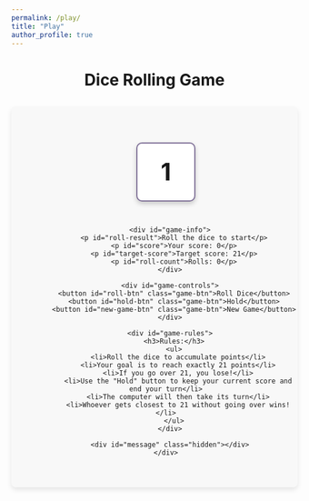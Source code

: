 ```yaml
---
permalink: /play/
title: "Play"
author_profile: true
---
```


<div class="play-container">
  <h1>Dice Rolling Game</h1>
  
  <div class="game-wrapper">
    <div id="dice-game">
      <div id="dice-container">
        <div id="dice">
          <span id="dice-value">1</span>
        </div>
      </div>
      
      <div id="game-info">
        <p id="roll-result">Roll the dice to start</p>
        <p id="score">Your score: 0</p>
        <p id="target-score">Target score: 21</p>
        <p id="roll-count">Rolls: 0</p>
      </div>
      
      <div id="game-controls">
        <button id="roll-btn" class="game-btn">Roll Dice</button>
        <button id="hold-btn" class="game-btn">Hold</button>
        <button id="new-game-btn" class="game-btn">New Game</button>
      </div>
      
      <div id="game-rules">
        <h3>Rules:</h3>
        <ul>
          <li>Roll the dice to accumulate points</li>
          <li>Your goal is to reach exactly 21 points</li>
          <li>If you go over 21, you lose!</li>
          <li>Use the "Hold" button to keep your current score and end your turn</li>
          <li>The computer will then take its turn</li>
          <li>Whoever gets closest to 21 without going over wins!</li>
        </ul>
      </div>
      
      <div id="message" class="hidden"></div>
    </div>
  </div>
</div>

<style>
  .play-container {
    max-width: 800px;
    margin: 0 auto;
    text-align: center;
  }
  
  .game-wrapper {
    margin: 30px auto;
    border-radius: 8px;
    background-color: #f8f8f8;
    padding: 20px;
    box-shadow: 0 4px 8px rgba(0,0,0,0.1);
  }
  
  #dice-game {
    position: relative;
    width: 100%;
    padding: 20px;
  }
  
  #dice-container {
    width: 100%;
    height: 150px;
    display: flex;
    justify-content: center;
    align-items: center;
    margin-bottom: 20px;
  }
  
  #dice {
    width: 100px;
    height: 100px;
    background-color: white;
    border: 2px solid #7D6E96;
    border-radius: 10px;
    display: flex;
    justify-content: center;
    align-items: center;
    font-size: 3em;
    font-weight: bold;
    box-shadow: 0 4px 8px rgba(0,0,0,0.2);
    transition: transform 0.3s ease;
  }
  
  #dice.rolling {
    animation: roll-dice 0.5s ease;
  }
  
  @keyframes roll-dice {
    0% { transform: rotate(0deg) scale(1); }
    50% { transform: rotate(180deg) scale(1.2); }
    100% { transform: rotate(360deg) scale(1); }
  }
  
  #game-info {
    margin: 20px 0;
    font-size: 1.2em;
  }
  
  #roll-result {
    font-weight: bold;
    font-size: 1.5em;
    color: #7D6E96;
  }
  
  #game-controls {
    margin: 20px 0;
  }
  
  .game-btn {
    margin: 10px;
    padding: 10px 20px;
    background-color: #7D6E96;
    color: white;
    border: none;
    border-radius: 5px;
    cursor: pointer;
    font-size: 16px;
    font-weight: bold;
    transition: background-color 0.3s;
  }
  
  .game-btn:hover {
    background-color: #4A3A69;
  }
  
  .game-btn:disabled {
    background-color: #ccc;
    cursor: not-allowed;
  }
  
  #game-rules {
    margin: 30px 0;
    text-align: left;
    padding: 15px;
    border-radius: 8px;
    background-color: #f0f0f0;
  }
  
  #message {
    padding: 15px;
    margin: 20px 0;
    border-radius: 8px;
    font-weight: bold;
    font-size: 1.2em;
  }
  
  .win {
    background-color: #d4edda;
    color: #155724;
  }
  
  .lose {
    background-color: #f8d7da;
    color: #721c24;
  }
  
  .draw {
    background-color: #fff3cd;
    color: #856404;
  }
  
  .hidden {
    display: none;
  }
</style>

<script>
document.addEventListener('DOMContentLoaded', function() {
  // DOM elements
  const dice = document.getElementById('dice');
  const diceValue = document.getElementById('dice-value');
  const rollResult = document.getElementById('roll-result');
  const scoreDisplay = document.getElementById('score');
  const targetScoreDisplay = document.getElementById('target-score');
  const rollCountDisplay = document.getElementById('roll-count');
  const rollBtn = document.getElementById('roll-btn');
  const holdBtn = document.getElementById('hold-btn');
  const newGameBtn = document.getElementById('new-game-btn');
  const messageDisplay = document.getElementById('message');
  
  // Game state
  let playerScore = 0;
  let computerScore = 0;
  let currentRoll = 0;
  let rollCount = 0;
  let isPlayerTurn = true;
  let gameOver = false;
  
  // Target score
  const targetScore = 21;
  
  // Initialize the game
  function initGame() {
    playerScore = 0;
    computerScore = 0;
    rollCount = 0;
    isPlayerTurn = true;
    gameOver = false;
    
    updateDisplays();
    rollResult.textContent = 'Roll the dice to start';
    messageDisplay.className = 'hidden';
    
    rollBtn.disabled = false;
    holdBtn.disabled = false;
  }
  
  // Update all displays
  function updateDisplays() {
    scoreDisplay.textContent = `Your score: ${playerScore}`;
    targetScoreDisplay.textContent = `Target score: ${targetScore}`;
    rollCountDisplay.textContent = `Rolls: ${rollCount}`;
  }
  
  // Roll the dice
  function rollDice() {
    if (gameOver) return;
    
    rollCount++;
    
    // Generate random number 1-6
    currentRoll = Math.floor(Math.random() * 6) + 1;
    
    // Animate dice
    dice.classList.add('rolling');
    
    // Update dice value after animation
    setTimeout(() => {
      dice.classList.remove('rolling');
      diceValue.textContent = currentRoll;
      
      // Update displays after roll
      if (isPlayerTurn) {
        rollResult.textContent = `You rolled: ${currentRoll}`;
        playerScore += currentRoll;
        scoreDisplay.textContent = `Your score: ${playerScore}`;
        
        // Check if player went over
        if (playerScore > targetScore) {
          endGame('player-bust');
        } else if (playerScore === targetScore) {
          endGame('player-win');
        }
      } else {
        rollResult.textContent = `Computer rolled: ${currentRoll}`;
        computerScore += currentRoll;
        
        // Check if computer went over
        if (computerScore > targetScore) {
          endGame('computer-bust');
        } else if (computerScore === targetScore) {
          endGame('computer-win');
        } else if (computerScore >= playerScore || computerScore >= 17) {
          // Computer holds at 17 or higher, or if they're beating the player
          compareScores();
        } else {
          // Computer decides to roll again
          setTimeout(rollDice, 1000);
        }
      }
      
      updateDisplays();
    }, 500);
  }
  
  // Player holds their score
  function hold() {
    if (gameOver || !isPlayerTurn) return;
    
    isPlayerTurn = false;
    rollResult.textContent = 'Computer\'s turn';
    
    // Disable player buttons during computer's turn
    rollBtn.disabled = true;
    holdBtn.disabled = true;
    
    // Computer takes turn after a delay
    setTimeout(() => {
      computerTurn();
    }, 1000);
  }
  
  // Computer's turn
  function computerTurn() {
    computerScore = 0;
    rollResult.textContent = 'Computer is rolling...';
    
    // First roll
    setTimeout(rollDice, 1000);
  }
  
  // Compare scores to determine winner
  function compareScores() {
    if (playerScore > targetScore) {
      endGame('player-bust');
    } else if (computerScore > targetScore) {
      endGame('computer-bust');
    } else if (playerScore > computerScore) {
      endGame('player-win');
    } else if (computerScore > playerScore) {
      endGame('computer-win');
    } else {
      endGame('draw');
    }
  }
  
  // End the game
  function endGame(result) {
    gameOver = true;
    rollBtn.disabled = true;
    holdBtn.disabled = true;
    
    messageDisplay.classList.remove('hidden', 'win', 'lose', 'draw');
    
    switch (result) {
      case 'player-win':
        messageDisplay.textContent = 'You win! 🎉';
        messageDisplay.classList.add('win');
        break;
      case 'player-bust':
        messageDisplay.textContent = `You went over ${targetScore}! Computer wins.`;
        messageDisplay.classList.add('lose');
        break;
      case 'computer-win':
        messageDisplay.textContent = 'Computer wins!';
        messageDisplay.classList.add('lose');
        break;
      case 'computer-bust':
        messageDisplay.textContent = `Computer went over ${targetScore}! You win! 🎉`;
        messageDisplay.classList.add('win');
        break;
      case 'draw':
        messageDisplay.textContent = 'It\'s a draw!';
        messageDisplay.classList.add('draw');
        break;
    }
  }
  
  // Add event listeners
  if (rollBtn) {
    rollBtn.addEventListener('click', function() {
      if (isPlayerTurn && !gameOver) {
        rollDice();
      }
    });
  }
  
  if (holdBtn) {
    holdBtn.addEventListener('click', function() {
      if (isPlayerTurn && !gameOver) {
        hold();
      }
    });
  }
  
  if (newGameBtn) {
    newGameBtn.addEventListener('click', function() {
      initGame();
    });
  }
  
  // Initialize game on load
  initGame();
});
</script>